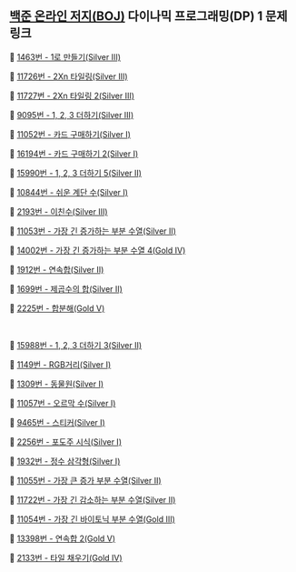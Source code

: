 ## [백준 온라인 저지(BOJ)](https://www.acmicpc.net/) 다이나믹 프로그래밍(DP) 1 문제 링크

🔎 [1463번 - 1로 만들기(Silver Ⅲ)](https://www.acmicpc.net/problem/1463)

🔎 [11726번 - 2Xn 타일링(Silver Ⅲ)](https://www.acmicpc.net/problem/11726)

🔎 [11727번 - 2Xn 타일링 2(Silver Ⅲ)](https://www.acmicpc.net/problem/11727)

🔎 [9095번 - 1, 2, 3 더하기(Silver Ⅲ)](https://www.acmicpc.net/problem/9095)

🔎 [11052번 - 카드 구매하기(Silver Ⅰ)](https://www.acmicpc.net/problem/11052)

🔎 [16194번 - 카드 구매하기 2(Silver Ⅰ)](https://www.acmicpc.net/problem/16194)

🔎 [15990번 - 1, 2, 3 더하기 5(Silver Ⅱ)](https://www.acmicpc.net/problem/15990)

🔎 [10844번 - 쉬운 계단 수(Silver Ⅰ)](https://www.acmicpc.net/problem/10844)

🔎 [2193번 - 이친수(Silver Ⅲ)](https://www.acmicpc.net/problem/2193)

🔎 [11053번 - 가장 긴 증가하는 부분 수열(Silver Ⅱ)](https://www.acmicpc.net/problem/11053)

🔎 [14002번 - 가장 긴 증가하는 부분 수열 4(Gold Ⅳ)](https://www.acmicpc.net/problem/14002)

🔎 [1912번 - 연속합(Silver Ⅱ)](https://www.acmicpc.net/problem/1912)

🔎 [1699번 - 제곱수의 합(Silver Ⅱ)](https://www.acmicpc.net/problem/1699)

🔎 [2225번 - 합분해(Gold Ⅴ)](https://www.acmicpc.net/problem/2225)

<br>

🔎 [15988번 - 1, 2, 3 더하기 3(Silver Ⅱ)](https://www.acmicpc.net/problem/15988)

🔎 [1149번 - RGB거리(Silver Ⅰ)](https://www.acmicpc.net/problem/1149)

🔎 [1309번 - 동물원(Silver Ⅰ)](https://www.acmicpc.net/problem/1309)

🔎 [11057번 - 오르막 수(Silver Ⅰ)](https://www.acmicpc.net/problem/11057)

🔎 [9465번 - 스티커(Silver Ⅰ)](https://www.acmicpc.net/problem/9465)

🔎 [2256번 - 포도주 시식(Silver Ⅰ)](https://www.acmicpc.net/problem/2156)

🔎 [1932번 - 정수 삼각형(Silver Ⅰ)](https://www.acmicpc.net/problem/1932)

🔎 [11055번 - 가장 큰 증가 부분 수열(Silver Ⅱ)](https://www.acmicpc.net/problem/11055)

🔎 [11722번 - 가장 긴 감소하는 부분 수열(Silver Ⅱ)](https://www.acmicpc.net/problem/11722)

🔎 [11054번 - 가장 긴 바이토닉 부분 수열(Gold Ⅲ)](https://www.acmicpc.net/problem/11054)

🔎 [13398번 - 연속합 2(Gold Ⅴ)](https://www.acmicpc.net/problem/13398)

🔎 [2133번 - 타일 채우기(Gold Ⅳ)](https://www.acmicpc.net/problem/2133)




